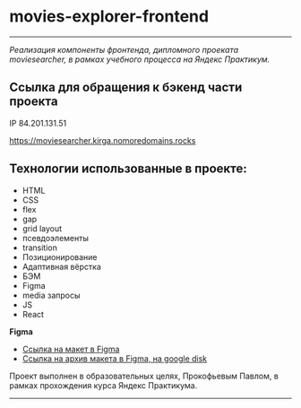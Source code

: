 # movies-explorer-frontend

***
_Реализация компоненты фронтенда, дипломного проеката moviesearcher, в рамках учебного процесса на Яндекс Практикум._

## Ссылка для обращения к бэкенд части проекта

IP  84.201.131.51

https://moviesearcher.kirga.nomoredomains.rocks

## __Технологии использованные в проекте:__

* HTML
* CSS
* flex
* gap
* grid layout
* псевдоэлементы
* transition
* Позиционирование
* Адаптивная вёрстка
* БЭМ
* Figma
* media запросы
* JS
* React

**Figma**

* [Ссылка на макет в Figma](https://www.figma.com/file/e41nxzG2fTnRBUf3DWrPGk/Diploma-(Copy)?type=design&node-id=932-3886&mode=design&t=qmzjEU3T2NT1HTF8-0)
* [Ссылка на архив макета в Figma, на google disk](https://drive.google.com/drive/folders/1mRYxwEgqXrIRCFJaqfqWfk1Odyjv2on6?usp=sharing)

Проект выполнен в образовательных целях, Прокофьевым Павлом,
в рамках прохождения курса Яндекс Практикума.

***